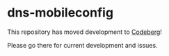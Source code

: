 # dns-mobileconfig

This repository has moved development to [Codeberg](https://codeberg.org/fyr77/dns-mobileconfig)!

Please go there for current development and issues.